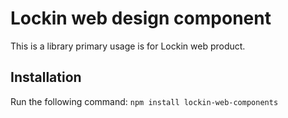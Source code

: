# Lockin web design component
This is a library primary usage is for Lockin web product.
## Installation
Run the following command:
`npm install lockin-web-components`